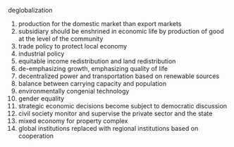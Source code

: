 deglobalization

1. production for the domestic market than export markets
2. subsidiary should be enshrined in economic life by production of good at the level of the community
3. trade policy to protect local economy
4. industrial policy
5. equitable income redistribution and land redistribution
6. de-emphasizing growth, emphasizing quality of life
7. decentralized power and transportation based on renewable sources
8. balance between carrying capacity and population
9. environmentally congenial technology
10. gender equality
11. strategic economic decisions become subject to democratic discussion
12. civil society monitor and supervise the private sector and the state
13. mixed economy for property complex
14. global institutions replaced with regional institutions based on cooperation

